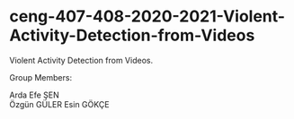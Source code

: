 # ceng-407-408-2020-2021-Violent-Activity-Detection-from-Videos
Violent Activity Detection from Videos.

Group Members:

Arda Efe ŞEN  
Özgün GÜLER 
Esin GÖKÇE 
